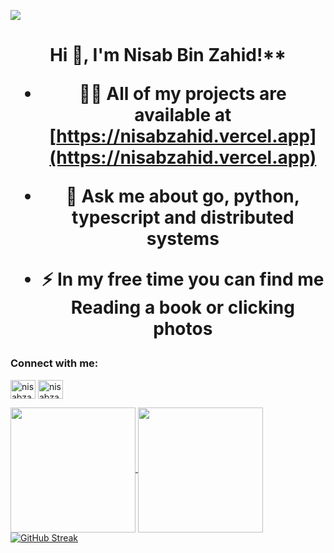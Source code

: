 ![](https://komarev.com/ghpvc/?username=nisabzahid)

<h1 align="center">Hi 👋, I'm Nisab Bin Zahid!**

- 👨‍💻 All of my projects are available at [https://nisabzahid.vercel.app](https://nisabzahid.vercel.app)

- 💬 Ask me about **go, python, typescript and distributed systems**

- ⚡ In my free time you can find me **Reading a book or clicking photos**

<p align="left">
<h3 align="left">Connect with me:</h3>

<a href="https://linkedin.com/in/nisabzahid" target="blank"><img align="center" src="https://cdn.jsdelivr.net/npm/simple-icons@3.0.1/icons/linkedin.svg" alt="nisabzahid" height="30" width="40" /></a>
<a href="https://fb.com/nisab.b.zahid" target="blank"><img align="center" src="https://cdn.jsdelivr.net/npm/simple-icons@3.0.1/icons/facebook.svg" alt="nisabzahid" height="30" width="40" /></a>



<a href="https://github.com/nisabzahid">
  <img height=200 align="center" src="https://readme-stats-iota-eight.vercel.app/api?username=nisabzahid&include_all_commits=true&show=reviews" />
</a>
<a href="https://github.com/nisabzahid">
  <img height=200 align="center" src="https://readme-stats-iota-eight.vercel.app/api/top-langs?username=nisabzahid&layout=compact&langs_count=8&card_width=320&hide=jupyter%20notebook,css" />
</a>
<a href="https://github.com/nisabzahid"><img src="https://streak-stats.demolab.com?user=nisabzahid" alt="GitHub Streak" /></a>
